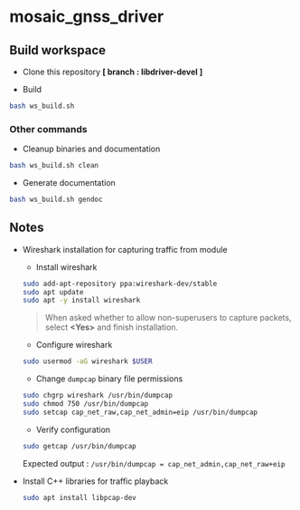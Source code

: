 # mosaic_gnss_driver

## Build workspace

- Clone this repository **[ branch : libdriver-devel ]**

- Build

```bash
bash ws_build.sh
```

### Other commands

- Cleanup binaries and documentation

```bash
bash ws_build.sh clean
```

- Generate documentation

```bash
bash ws_build.sh gendoc
```

## Notes

- Wireshark installation for capturing traffic from module

  - Install wireshark

  ```bash
  sudo add-apt-repository ppa:wireshark-dev/stable
  sudo apt update
  sudo apt -y install wireshark
  ```

  > When asked whether to allow non-superusers to capture packets, select **<Yes\>** and finish installation.

  - Configure wireshark

  ```bash
  sudo usermod -aG wireshark $USER
  ```

  - Change `dumpcap` binary file permissions

  ```bash
  sudo chgrp wireshark /usr/bin/dumpcap
  sudo chmod 750 /usr/bin/dumpcap
  sudo setcap cap_net_raw,cap_net_admin=eip /usr/bin/dumpcap
  ```

  - Verify configuration

  ```bash
  sudo getcap /usr/bin/dumpcap
  ```

  Expected output : `/usr/bin/dumpcap = cap_net_admin,cap_net_raw+eip`
  <br>

- Install C++ libraries for traffic playback

  ```bash
  sudo apt install libpcap-dev
  ```
